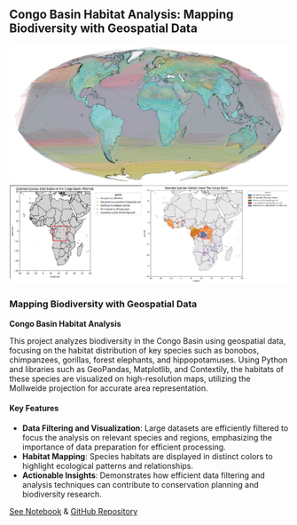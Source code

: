 ## **Congo Basin Habitat Analysis: Mapping Biodiversity with Geospatial Data**

<img src="images/congo_basin_analysis.png"/>

### **Mapping Biodiversity with Geospatial Data**

**Congo Basin Habitat Analysis**

This project analyzes biodiversity in the Congo Basin using geospatial data, focusing on the habitat distribution of key species such as bonobos, chimpanzees, gorillas, forest elephants, and hippopotamuses. Using Python and libraries such as GeoPandas, Matplotlib, and Contextily, the habitats of these species are visualized on high-resolution maps, utilizing the Mollweide projection for accurate area representation.

#### **Key Features**
- **Data Filtering and Visualization**: Large datasets are efficiently filtered to focus the analysis on relevant species and regions, emphasizing the importance of data preparation for efficient processing.
- **Habitat Mapping**: Species habitats are displayed in distinct colors to highlight ecological patterns and relationships.
- **Actionable Insights**: Demonstrates how efficient data filtering and analysis techniques can contribute to conservation planning and biodiversity research.

[See Notebook](https://github.com/TimSahre/Congo_Basin_Analysis/blob/main/Congo_Basin_Analysis.ipynb) & [GitHub Repository](https://github.com/TimSahre/Congo_Basin_Analysis/tree/main?tab=readme-ov-file)
